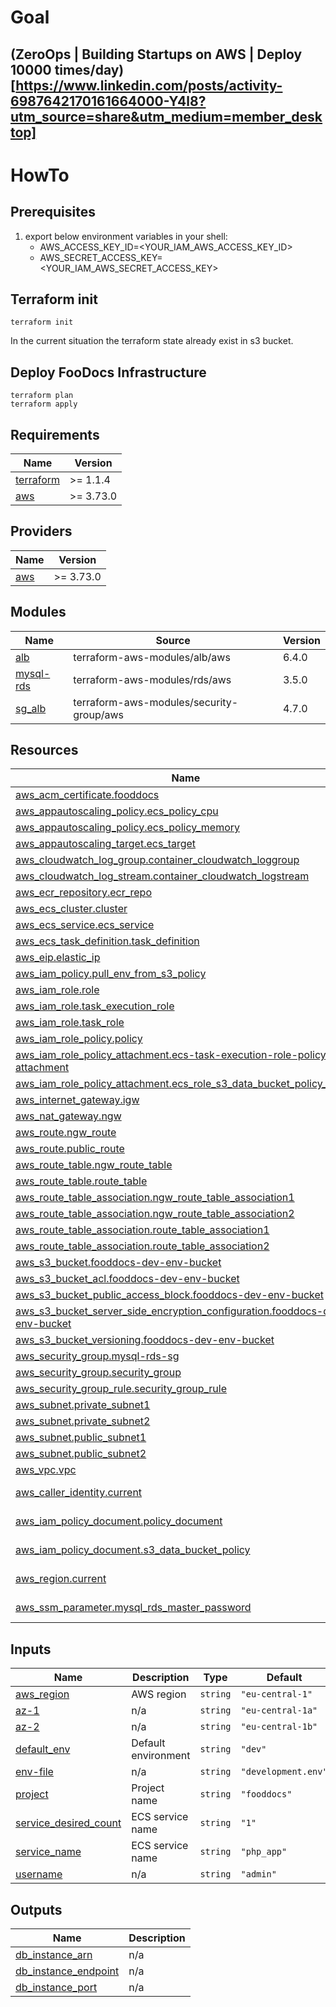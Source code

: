 # Goal

## (ZeroOps | Building Startups on AWS | Deploy 10000 times/day)[https://www.linkedin.com/posts/activity-6987642170161664000-Y4l8?utm_source=share&utm_medium=member_desktop]

# HowTo

## Prerequisites

1. export below environment variables in your shell:
   - AWS_ACCESS_KEY_ID=<YOUR_IAM_AWS_ACCESS_KEY_ID>
   - AWS_SECRET_ACCESS_KEY=<YOUR_IAM_AWS_SECRET_ACCESS_KEY>

## Terraform init

```
terraform init
```

In the current situation the terraform state already exist in s3 bucket.

## Deploy FooDocs Infrastructure

```
terraform plan
terraform apply
```

## Requirements

| Name                                                                     | Version   |
| ------------------------------------------------------------------------ | --------- |
| <a name="requirement_terraform"></a> [terraform](#requirement_terraform) | >= 1.1.4  |
| <a name="requirement_aws"></a> [aws](#requirement_aws)                   | >= 3.73.0 |

## Providers

| Name                                             | Version   |
| ------------------------------------------------ | --------- |
| <a name="provider_aws"></a> [aws](#provider_aws) | >= 3.73.0 |

## Modules

| Name                                                           | Source                                   | Version |
| -------------------------------------------------------------- | ---------------------------------------- | ------- |
| <a name="module_alb"></a> [alb](#module_alb)                   | terraform-aws-modules/alb/aws            | 6.4.0   |
| <a name="module_mysql-rds"></a> [mysql-rds](#module_mysql-rds) | terraform-aws-modules/rds/aws            | 3.5.0   |
| <a name="module_sg_alb"></a> [sg_alb](#module_sg_alb)          | terraform-aws-modules/security-group/aws | 4.7.0   |

## Resources

| Name                                                                                                                                                                                                     | Type        |
| -------------------------------------------------------------------------------------------------------------------------------------------------------------------------------------------------------- | ----------- |
| [aws_acm_certificate.fooddocs](https://registry.terraform.io/providers/hashicorp/aws/latest/docs/resources/acm_certificate)                                                                              | resource    |
| [aws_appautoscaling_policy.ecs_policy_cpu](https://registry.terraform.io/providers/hashicorp/aws/latest/docs/resources/appautoscaling_policy)                                                            | resource    |
| [aws_appautoscaling_policy.ecs_policy_memory](https://registry.terraform.io/providers/hashicorp/aws/latest/docs/resources/appautoscaling_policy)                                                         | resource    |
| [aws_appautoscaling_target.ecs_target](https://registry.terraform.io/providers/hashicorp/aws/latest/docs/resources/appautoscaling_target)                                                                | resource    |
| [aws_cloudwatch_log_group.container_cloudwatch_loggroup](https://registry.terraform.io/providers/hashicorp/aws/latest/docs/resources/cloudwatch_log_group)                                               | resource    |
| [aws_cloudwatch_log_stream.container_cloudwatch_logstream](https://registry.terraform.io/providers/hashicorp/aws/latest/docs/resources/cloudwatch_log_stream)                                            | resource    |
| [aws_ecr_repository.ecr_repo](https://registry.terraform.io/providers/hashicorp/aws/latest/docs/resources/ecr_repository)                                                                                | resource    |
| [aws_ecs_cluster.cluster](https://registry.terraform.io/providers/hashicorp/aws/latest/docs/resources/ecs_cluster)                                                                                       | resource    |
| [aws_ecs_service.ecs_service](https://registry.terraform.io/providers/hashicorp/aws/latest/docs/resources/ecs_service)                                                                                   | resource    |
| [aws_ecs_task_definition.task_definition](https://registry.terraform.io/providers/hashicorp/aws/latest/docs/resources/ecs_task_definition)                                                               | resource    |
| [aws_eip.elastic_ip](https://registry.terraform.io/providers/hashicorp/aws/latest/docs/resources/eip)                                                                                                    | resource    |
| [aws_iam_policy.pull_env_from_s3_policy](https://registry.terraform.io/providers/hashicorp/aws/latest/docs/resources/iam_policy)                                                                         | resource    |
| [aws_iam_role.role](https://registry.terraform.io/providers/hashicorp/aws/latest/docs/resources/iam_role)                                                                                                | resource    |
| [aws_iam_role.task_execution_role](https://registry.terraform.io/providers/hashicorp/aws/latest/docs/resources/iam_role)                                                                                 | resource    |
| [aws_iam_role.task_role](https://registry.terraform.io/providers/hashicorp/aws/latest/docs/resources/iam_role)                                                                                           | resource    |
| [aws_iam_role_policy.policy](https://registry.terraform.io/providers/hashicorp/aws/latest/docs/resources/iam_role_policy)                                                                                | resource    |
| [aws_iam_role_policy_attachment.ecs-task-execution-role-policy-attachment](https://registry.terraform.io/providers/hashicorp/aws/latest/docs/resources/iam_role_policy_attachment)                       | resource    |
| [aws_iam_role_policy_attachment.ecs_role_s3_data_bucket_policy_attach](https://registry.terraform.io/providers/hashicorp/aws/latest/docs/resources/iam_role_policy_attachment)                           | resource    |
| [aws_internet_gateway.igw](https://registry.terraform.io/providers/hashicorp/aws/latest/docs/resources/internet_gateway)                                                                                 | resource    |
| [aws_nat_gateway.ngw](https://registry.terraform.io/providers/hashicorp/aws/latest/docs/resources/nat_gateway)                                                                                           | resource    |
| [aws_route.ngw_route](https://registry.terraform.io/providers/hashicorp/aws/latest/docs/resources/route)                                                                                                 | resource    |
| [aws_route.public_route](https://registry.terraform.io/providers/hashicorp/aws/latest/docs/resources/route)                                                                                              | resource    |
| [aws_route_table.ngw_route_table](https://registry.terraform.io/providers/hashicorp/aws/latest/docs/resources/route_table)                                                                               | resource    |
| [aws_route_table.route_table](https://registry.terraform.io/providers/hashicorp/aws/latest/docs/resources/route_table)                                                                                   | resource    |
| [aws_route_table_association.ngw_route_table_association1](https://registry.terraform.io/providers/hashicorp/aws/latest/docs/resources/route_table_association)                                          | resource    |
| [aws_route_table_association.ngw_route_table_association2](https://registry.terraform.io/providers/hashicorp/aws/latest/docs/resources/route_table_association)                                          | resource    |
| [aws_route_table_association.route_table_association1](https://registry.terraform.io/providers/hashicorp/aws/latest/docs/resources/route_table_association)                                              | resource    |
| [aws_route_table_association.route_table_association2](https://registry.terraform.io/providers/hashicorp/aws/latest/docs/resources/route_table_association)                                              | resource    |
| [aws_s3_bucket.fooddocs-dev-env-bucket](https://registry.terraform.io/providers/hashicorp/aws/latest/docs/resources/s3_bucket)                                                                           | resource    |
| [aws_s3_bucket_acl.fooddocs-dev-env-bucket](https://registry.terraform.io/providers/hashicorp/aws/latest/docs/resources/s3_bucket_acl)                                                                   | resource    |
| [aws_s3_bucket_public_access_block.fooddocs-dev-env-bucket](https://registry.terraform.io/providers/hashicorp/aws/latest/docs/resources/s3_bucket_public_access_block)                                   | resource    |
| [aws_s3_bucket_server_side_encryption_configuration.fooddocs-dev-env-bucket](https://registry.terraform.io/providers/hashicorp/aws/latest/docs/resources/s3_bucket_server_side_encryption_configuration) | resource    |
| [aws_s3_bucket_versioning.fooddocs-dev-env-bucket](https://registry.terraform.io/providers/hashicorp/aws/latest/docs/resources/s3_bucket_versioning)                                                     | resource    |
| [aws_security_group.mysql-rds-sg](https://registry.terraform.io/providers/hashicorp/aws/latest/docs/resources/security_group)                                                                            | resource    |
| [aws_security_group.security_group](https://registry.terraform.io/providers/hashicorp/aws/latest/docs/resources/security_group)                                                                          | resource    |
| [aws_security_group_rule.security_group_rule](https://registry.terraform.io/providers/hashicorp/aws/latest/docs/resources/security_group_rule)                                                           | resource    |
| [aws_subnet.private_subnet1](https://registry.terraform.io/providers/hashicorp/aws/latest/docs/resources/subnet)                                                                                         | resource    |
| [aws_subnet.private_subnet2](https://registry.terraform.io/providers/hashicorp/aws/latest/docs/resources/subnet)                                                                                         | resource    |
| [aws_subnet.public_subnet1](https://registry.terraform.io/providers/hashicorp/aws/latest/docs/resources/subnet)                                                                                          | resource    |
| [aws_subnet.public_subnet2](https://registry.terraform.io/providers/hashicorp/aws/latest/docs/resources/subnet)                                                                                          | resource    |
| [aws_vpc.vpc](https://registry.terraform.io/providers/hashicorp/aws/latest/docs/resources/vpc)                                                                                                           | resource    |
| [aws_caller_identity.current](https://registry.terraform.io/providers/hashicorp/aws/latest/docs/data-sources/caller_identity)                                                                            | data source |
| [aws_iam_policy_document.policy_document](https://registry.terraform.io/providers/hashicorp/aws/latest/docs/data-sources/iam_policy_document)                                                            | data source |
| [aws_iam_policy_document.s3_data_bucket_policy](https://registry.terraform.io/providers/hashicorp/aws/latest/docs/data-sources/iam_policy_document)                                                      | data source |
| [aws_region.current](https://registry.terraform.io/providers/hashicorp/aws/latest/docs/data-sources/region)                                                                                              | data source |
| [aws_ssm_parameter.mysql_rds_master_password](https://registry.terraform.io/providers/hashicorp/aws/latest/docs/data-sources/ssm_parameter)                                                              | data source |

## Inputs

| Name                                                                                             | Description         | Type     | Default             | Required |
| ------------------------------------------------------------------------------------------------ | ------------------- | -------- | ------------------- | :------: |
| <a name="input_aws_region"></a> [aws_region](#input_aws_region)                                  | AWS region          | `string` | `"eu-central-1"`    |    no    |
| <a name="input_az-1"></a> [az-1](#input_az-1)                                                    | n/a                 | `string` | `"eu-central-1a"`   |    no    |
| <a name="input_az-2"></a> [az-2](#input_az-2)                                                    | n/a                 | `string` | `"eu-central-1b"`   |    no    |
| <a name="input_default_env"></a> [default_env](#input_default_env)                               | Default environment | `string` | `"dev"`             |    no    |
| <a name="input_env-file"></a> [env-file](#input_env-file)                                        | n/a                 | `string` | `"development.env"` |    no    |
| <a name="input_project"></a> [project](#input_project)                                           | Project name        | `string` | `"fooddocs"`        |    no    |
| <a name="input_service_desired_count"></a> [service_desired_count](#input_service_desired_count) | ECS service name    | `string` | `"1"`               |    no    |
| <a name="input_service_name"></a> [service_name](#input_service_name)                            | ECS service name    | `string` | `"php_app"`         |    no    |
| <a name="input_username"></a> [username](#input_username)                                        | n/a                 | `string` | `"admin"`           |    no    |

## Outputs

| Name                                                                                            | Description |
| ----------------------------------------------------------------------------------------------- | ----------- |
| <a name="output_db_instance_arn"></a> [db_instance_arn](#output_db_instance_arn)                | n/a         |
| <a name="output_db_instance_endpoint"></a> [db_instance_endpoint](#output_db_instance_endpoint) | n/a         |
| <a name="output_db_instance_port"></a> [db_instance_port](#output_db_instance_port)             | n/a         |
